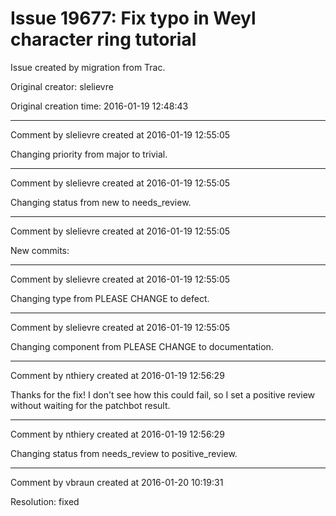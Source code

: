 # Issue 19677: Fix typo in Weyl character ring tutorial

Issue created by migration from Trac.

Original creator: slelievre

Original creation time: 2016-01-19 12:48:43




---

Comment by slelievre created at 2016-01-19 12:55:05

Changing priority from major to trivial.


---

Comment by slelievre created at 2016-01-19 12:55:05

Changing status from new to needs_review.


---

Comment by slelievre created at 2016-01-19 12:55:05

New commits:


---

Comment by slelievre created at 2016-01-19 12:55:05

Changing type from PLEASE CHANGE to defect.


---

Comment by slelievre created at 2016-01-19 12:55:05

Changing component from PLEASE CHANGE to documentation.


---

Comment by nthiery created at 2016-01-19 12:56:29

Thanks for the fix!
I don't see how this could fail, so I set a positive review without waiting for the patchbot result.


---

Comment by nthiery created at 2016-01-19 12:56:29

Changing status from needs_review to positive_review.


---

Comment by vbraun created at 2016-01-20 10:19:31

Resolution: fixed

